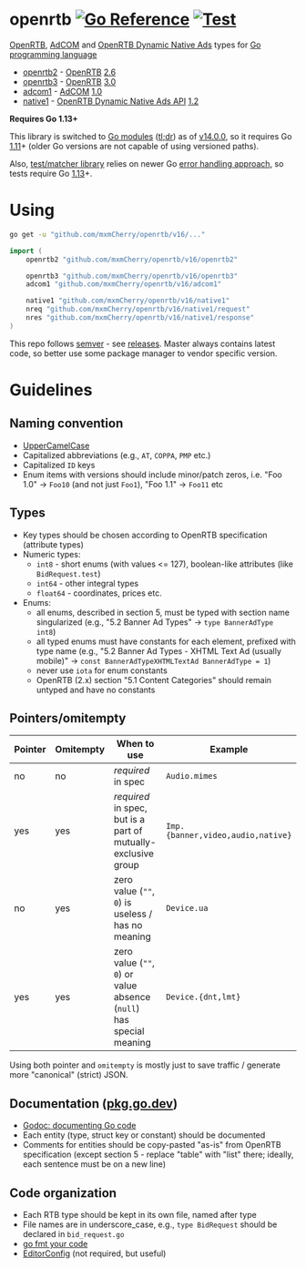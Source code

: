 # openrtb [![Go Reference](https://pkg.go.dev/badge/github.com/mxmCherry/openrtb/v16.svg)](https://pkg.go.dev/github.com/mxmCherry/openrtb/v16) [![Test](https://github.com/mxmCherry/openrtb/actions/workflows/test.yml/badge.svg)](https://github.com/mxmCherry/openrtb/actions/workflows/test.yml)

[OpenRTB](https://iabtechlab.com/standards/openrtb/), [AdCOM](https://iabtechlab.com/standards/openmedia) and [OpenRTB Dynamic Native Ads](https://iabtechlab.com/standards/openrtb-native/) types for [Go programming language](https://golang.org/)

- [openrtb2](openrtb2/) - [OpenRTB](https://iabtechlab.com/standards/openrtb/) [2.6](https://iabtechlab.com/wp-content/uploads/2022/04/OpenRTB-2-6_FINAL.pdf)
- [openrtb3](openrtb3/) - [OpenRTB](https://iabtechlab.com/standards/openrtb/) [3.0](https://github.com/InteractiveAdvertisingBureau/openrtb)
- [adcom1](adcom1/) - [AdCOM](https://iabtechlab.com/standards/openmedia/) [1.0](https://github.com/InteractiveAdvertisingBureau/AdCOM)
- [native1](native1/) - [OpenRTB Dynamic Native Ads API](https://iabtechlab.com/standards/openrtb-native/) [1.2](https://iabtechlab.com/wp-content/uploads/2016/07/OpenRTB-Native-Ads-Specification-Final-1.2.pdf)

**Requires Go 1.13+**

This library is switched to [Go modules](https://golang.org/ref/mod) ([tl;dr](https://blog.golang.org/using-go-modules)) as of [v14.0.0](https://github.com/mxmCherry/openrtb/releases/tag/v14.0.0), so it requires Go [1.11](https://golang.org/doc/go1.11)+ (older Go versions are not capable of using versioned paths).

Also, [test/matcher library](https://github.com/onsi/gomega) relies on newer Go [error handling approach](https://blog.golang.org/go1.13-errors), so tests require Go [1.13](https://golang.org/doc/go1.13)+.

# Using

```bash
go get -u "github.com/mxmCherry/openrtb/v16/..."
```

```go
import (
	openrtb2 "github.com/mxmCherry/openrtb/v16/openrtb2"

	openrtb3 "github.com/mxmCherry/openrtb/v16/openrtb3"
	adcom1 "github.com/mxmCherry/openrtb/v16/adcom1"

	native1 "github.com/mxmCherry/openrtb/v16/native1"
	nreq "github.com/mxmCherry/openrtb/v16/native1/request"
	nres "github.com/mxmCherry/openrtb/v16/native1/response"
)
```

This repo follows [semver](http://semver.org/) - see [releases](https://github.com/mxmCherry/openrtb/releases).
Master always contains latest code, so better use some package manager to vendor specific version.

# Guidelines

## Naming convention
- [UpperCamelCase](http://en.wikipedia.org/wiki/CamelCase)
- Capitalized abbreviations (e.g., `AT`, `COPPA`, `PMP` etc.)
- Capitalized `ID` keys
- Enum items with versions should include minor/patch zeros, i.e. "Foo 1.0" -> `Foo10` (and not just `Foo1`), "Foo 1.1" -> `Foo11` etc

## Types
- Key types should be chosen according to OpenRTB specification (attribute types)
- Numeric types:
	- `int8` - short enums (with values <= 127), boolean-like attributes (like `BidRequest.test`)
	- `int64` - other integral types
	- `float64` - coordinates, prices etc.
- Enums:
	- all enums, described in section 5, must be typed with section name singularized (e.g., "5.2 Banner Ad Types" -> `type BannerAdType int8`)
	- all typed enums must have constants for each element, prefixed with type name (e.g., "5.2 Banner Ad Types - XHTML Text Ad (usually mobile)" -> `const BannerAdTypeXHTMLTextAd BannerAdType = 1`)
	- never use `iota` for enum constants
	- OpenRTB (2.x) section "5.1 Content Categories" should remain untyped and have no constants

## Pointers/omitempty
Pointer | Omitempty | When to use                                                          | Example
------- | --------- | -------------------------------------------------------------------- | ---------------------------------
 no     | no        | _required_ in spec                                                   | `Audio.mimes`
 yes    | yes       | _required_ in spec, but is a part of mutually-exclusive group        | `Imp.{banner,video,audio,native}`
 no     | yes       | zero value (`""`, `0`) is useless / has no meaning                   | `Device.ua`
 yes    | yes       | zero value (`""`, `0`) or value absence (`null`) has special meaning | `Device.{dnt,lmt}`

Using both pointer and `omitempty` is mostly just to save traffic / generate more "canonical" (strict) JSON.

## Documentation ([pkg.go.dev](https://pkg.go.dev/github.com/mxmCherry/openrtb/v16))
- [Godoc: documenting Go code](http://blog.golang.org/godoc-documenting-go-code)
- Each entity (type, struct key or constant) should be documented
- Comments for entities should be copy-pasted "as-is" from OpenRTB specification (except section 5 - replace "table" with "list" there; ideally, each sentence must be on a new line)

## Code organization
- Each RTB type should be kept in its own file, named after type
- File names are in underscore_case, e.g., `type BidRequest` should be declared in `bid_request.go`
- [go fmt your code](https://blog.golang.org/go-fmt-your-code)
- [EditorConfig](https://editorconfig.org/) (not required, but useful)
